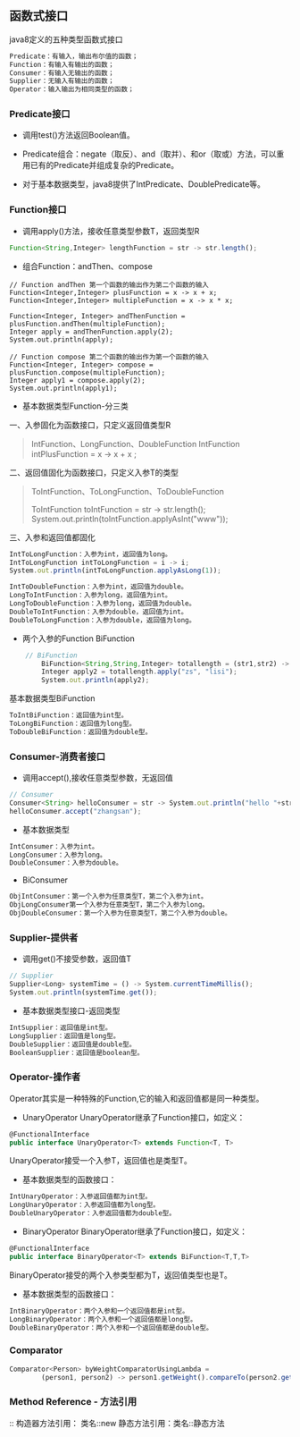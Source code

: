 ## 函数式接口

java8定义的五种类型函数式接口

```js
Predicate：有输入，输出布尔值的函数；
Function：有输入有输出的函数；
Consumer：有输入无输出的函数；
Supplier：无输入有输出的函数；
Operator：输入输出为相同类型的函数；
```

### Predicate接口

- 调用test()方法返回Boolean值。

- Predicate组合：negate（取反）、and（取并）、和or（取或）方法，可以重用已有的Predicate并组成复杂的Predicate。

- 对于基本数据类型，java8提供了IntPredicate、DoublePredicate等。

### Function接口

- 调用apply()方法，接收任意类型参数T，返回类型R
```js
Function<String,Integer> lengthFunction = str -> str.length();
```

- 组合Function：andThen、compose
```
// Function andThen 第一个函数的输出作为第二个函数的输入
Function<Integer,Integer> plusFunction = x -> x + x;
Function<Integer,Integer> multipleFunction = x -> x * x;

Function<Integer, Integer> andThenFunction = plusFunction.andThen(multipleFunction);
Integer apply = andThenFunction.apply(2);
System.out.println(apply);

// Function compose 第二个函数的输出作为第一个函数的输入
Function<Integer, Integer> compose = plusFunction.compose(multipleFunction);
Integer apply1 = compose.apply(2);
System.out.println(apply1);
```
- 基本数据类型Function-分三类

一、入参固化为函数接口，只定义返回值类型R
> IntFunction、LongFunction、DoubleFunction
>IntFunction<Integer> intPlusFunction = x -> x + x ;

二、返回值固化为函数接口，只定义入参T的类型
>ToIntFunction、ToLongFunction、ToDoubleFunction
>
>ToIntFunction<String> toIntFunction = str -> str.length();
 System.out.println(toIntFunction.applyAsInt("www"));

三、入参和返回值都固化
```js
IntToLongFunction：入参为int，返回值为long。
IntToLongFunction intToLongFunction = i -> i;
System.out.println(intToLongFunction.applyAsLong(1));

IntToDoubleFunction：入参为int，返回值为double。
LongToIntFunction：入参为long，返回值为int。
LongToDoubleFunction：入参为long，返回值为double。
DoubleToIntFunction：入参为double，返回值为int。
DoubleToLongFunction：入参为double，返回值为long。
```
- 两个入参的Function BiFunction
```js
    // BiFunction
        BiFunction<String,String,Integer> totallength = (str1,str2) -> str1.length()+str2.length();
        Integer apply2 = totallength.apply("zs", "lisi");
        System.out.println(apply2);
```
基本数据类型BiFunction
```js
ToIntBiFunction：返回值为int型。
ToLongBiFunction：返回值为long型。
ToDoubleBiFunction：返回值为double型。
```

### Consumer-消费者接口
- 调用accept(),接收任意类型参数，无返回值
```js
// Consumer
Consumer<String> helloConsumer = str -> System.out.println("hello "+str);
helloConsumer.accept("zhangsan");
```
- 基本数据类型
```js
IntConsumer：入参为int。
LongConsumer：入参为long。
DoubleConsumer：入参为double。
```
- BiConsumer
```js
ObjIntConsumer：第一个入参为任意类型T，第二个入参为int。
ObjLongConsumer第一个入参为任意类型T，第二个入参为long。
ObjDoubleConsumer：第一个入参为任意类型T，第二个入参为double。
```

### Supplier-提供者

- 调用get()不接受参数，返回值T
```js
// Supplier
Supplier<Long> systemTime = () -> System.currentTimeMillis();
System.out.println(systemTime.get());

```
- 基本数据类型接口-返回类型
```js
IntSupplier：返回值是int型。
LongSupplier：返回值是long型。
DoubleSupplier：返回值是double型。
BooleanSupplier：返回值是boolean型。
```
### Operator-操作者
Operator其实是一种特殊的Function,它的输入和返回值都是同一种类型。

 - UnaryOperator
UnaryOperator继承了Function接口，如定义：
```js
@FunctionalInterface
public interface UnaryOperator<T> extends Function<T, T>
```
UnaryOperator接受一个入参T，返回值也是类型T。

- 基本数据类型的函数接口：
```js
IntUnaryOperator：入参返回值都为int型。
LongUnaryOperator：入参返回值都为long型。
DoubleUnaryOperator：入参返回值都为double型。
```

- BinaryOperator
BinaryOperator继承了Function接口，如定义：
```js
@FunctionalInterface
public interface BinaryOperator<T> extends BiFunction<T,T,T>
```
BinaryOperator接受的两个入参类型都为T，返回值类型也是T。

- 基本数据类型的函数接口：
```js
IntBinaryOperator：两个入参和一个返回值都是int型。
LongBinaryOperator：两个入参和一个返回值都是long型。
DoubleBinaryOperator：两个入参和一个返回值都是double型。
```
### Comparator
```js
Comparator<Person> byWeightComparatorUsingLambda =
        (person1, person2) -> person1.getWeight().compareTo(person2.getWeight());
```

### Method Reference - 方法引用
::
构造器方法引用： 类名::new
静态方法引用：类名::静态方法

